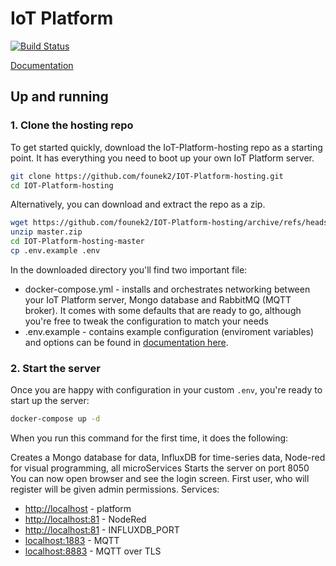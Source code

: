 # IoT Platform

[![Build Status](https://jenkins.iotdomu.cz/buildStatus/icon?job=IoT+Platform%2Frelease)](https://jenkins.iotdomu.cz/job/IoT%20Platform/job/release/)

[Documentation](https://founek2.github.io/IOT-Platform/)

## Up and running

### 1. Clone the hosting repo

To get started quickly, download the IoT-Platform-hosting repo as a starting point. It has everything you need to boot up your own IoT Platform server.

```bash
git clone https://github.com/founek2/IOT-Platform-hosting.git
cd IOT-Platform-hosting
```

Alternatively, you can download and extract the repo as a zip.

```bash
wget https://github.com/founek2/IOT-Platform-hosting/archive/refs/heads/master.zip
unzip master.zip
cd IOT-Platform-hosting-master
cp .env.example .env
```

In the downloaded directory you'll find two important file:

- docker-compose.yml - installs and orchestrates networking between your IoT Platform server, Mongo database and RabbitMQ (MQTT broker). It comes with some defaults that are ready to go, although you're free to tweak the configuration to match your needs
- .env.example - contains example configuration (enviroment variables) and options can be found in [documentation here](https://docs.iotplatforma.cloud/#/quickstart?id=enviroment-promněné).

### 2. Start the server

Once you are happy with configuration in your custom `.env`, you're ready to start up the server:

```bash
docker-compose up -d
```

When you run this command for the first time, it does the following:

Creates a Mongo database for data, InfluxDB for time-series data, Node-red for visual programming, all microServices
Starts the server on port 8050
You can now open browser and see the login screen. First user, who will register will be given admin permissions. Services:

- [http://localhost](http://localhost) - platform
- [http://localhost:81](http://localhost:81) - NodeRed
- [http://localhost:81](http://localhost:82) - INFLUXDB_PORT
- [localhost:1883](http://localhost:1883) - MQTT
- [localhost:8883](http://localhost:8883) - MQTT over TLS
